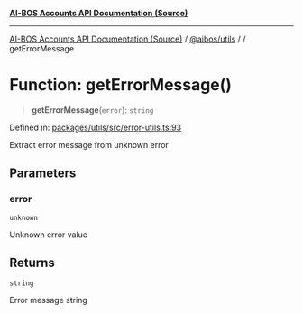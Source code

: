 [**AI-BOS Accounts API Documentation (Source)**](../../../README.md)

***

[AI-BOS Accounts API Documentation (Source)](../../../README.md) / [@aibos/utils](../README.md) / [](../README.md) / getErrorMessage

# Function: getErrorMessage()

> **getErrorMessage**(`error`): `string`

Defined in: [packages/utils/src/error-utils.ts:93](https://github.com/pohlai88/accounts/blob/48103fb36d28b2b9bfb33472b6de2f719773cde9/packages/utils/src/error-utils.ts#L93)

Extract error message from unknown error

## Parameters

### error

`unknown`

Unknown error value

## Returns

`string`

Error message string
